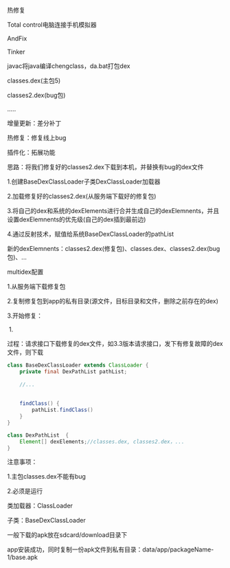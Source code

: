 热修复

Total control电脑连接手机模拟器

AndFix

Tinker

javac将java编译chengclass，da.bat打包dex

classes.dex(主包5)

classes2.dex(bug包)

.....



增量更新：差分补丁

热修复：修复线上bug

插件化：拓展功能



思路：将我们修复好的classes2.dex下载到本机，并替换有bug的dex文件

1.创建BaseDexClassLoader子类DexClassLoader加载器

2.加载修复好的classes2.dex(从服务端下载好的修复包)

3.将自己的dex和系统的dexElements进行合并生成自己的dexElemnents，并且设置dexElemnents的优先级(自己的dex插到最前边)

4.通过反射技术，赋值给系统BaseDexClassLoader的pathList

新的dexElemnents：classes2.dex(修复包)、classes.dex、classes2.dex(bug包)、...



multidex配置



1.从服务端下载修复包

2.复制修复包到app的私有目录(源文件，目标目录和文件，删除之前存在的dex)

3.开始修复：

​	1.



过程：请求接口下载修复的dex文件，如3.3版本请求接口，发下有修复故障的dex文件，则下载

```java
class BaseDexClassLoader extends ClassLoader {
    private final DexPathList pathList;
    
    //...
    
    
    findClass() {
        pathList.findClass()
    }
}
```





```java
class DexPathList  {
    Element[] dexElements;//classes.dex, classes2.dex，...
}
```



注意事项：

1.主包classes.dex不能有bug

2.必须是运行

类加载器：ClassLoader

子类：BaseDexClassLoader



一般下载的apk放在sdcard/download目录下

app安装成功，同时复制一份apk文件到私有目录：data/app/packageName-1/base.apk